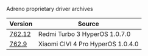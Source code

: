 Adreno proprietary driver archives

| Version                               | Source                            |
| --------------------------------------| --------------------------------- |
| [762.12](762/vulkan.adreno.762.12.so) | Redmi Turbo 3 HyperOS 1.0.7.0     |
| [762.9](762/vulkan.adreno.762.09.so)  | Xiaomi CIVI 4 Pro HyperOS 1.0.4.0 |
